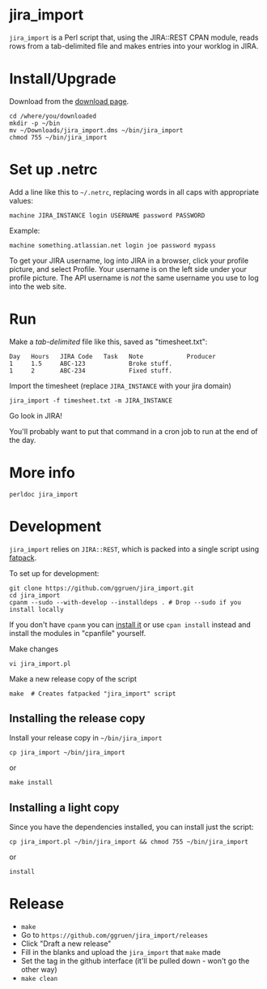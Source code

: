# jira_import

`jira_import` is a Perl script that, using the JIRA::REST CPAN module,
reads rows from a tab-delimited file and makes entries into your worklog
in JIRA.

# Install/Upgrade

Download from the [download
page](https://github.com/ggruen/jira_import/releases/latest).

    cd /where/you/downloaded
    mkdir -p ~/bin
    mv ~/Downloads/jira_import.dms ~/bin/jira_import
    chmod 755 ~/bin/jira_import

# Set up .netrc

Add a line like this to `~/.netrc`, replacing words in all caps with
appropriate values:

    machine JIRA_INSTANCE login USERNAME password PASSWORD

Example:

    machine something.atlassian.net login joe password mypass

To get your JIRA username, log into
JIRA in a browser, click your profile picture, and select Profile.  Your
username is on the left side under your profile picture.  The API username
is *not* the same username you use to log into the web site.

# Run

Make a *tab-delimited* file like this, saved as "timesheet.txt":

    Day   Hours   JIRA Code   Task   Note            Producer
    1     1.5     ABC-123            Broke stuff.
    1     2       ABC-234            Fixed stuff.

Import the timesheet (replace `JIRA_INSTANCE` with your jira domain)

    jira_import -f timesheet.txt -m JIRA_INSTANCE

Go look in JIRA!

You'll probably want to put that command in a cron job to run at the end
of the day.

# More info

    perldoc jira_import

# Development

`jira_import` relies on `JIRA::REST`, which is packed into a single script
using [fatpack](http://search.cpan.org/~mstrout/App-FatPacker/).

To set up for development:

    git clone https://github.com/ggruen/jira_import.git
    cd jira_import
    cpanm --sudo --with-develop --installdeps . # Drop --sudo if you install locally

If you don't have `cpanm` you can
[install it](https://github.com/miyagawa/cpanminus#installation) or use
`cpan install` instead and install the modules in "cpanfile" yourself.

Make changes

    vi jira_import.pl

Make a new release copy of the script

    make  # Creates fatpacked "jira_import" script

## Installing the release copy
Install your release copy in `~/bin/jira_import`

    cp jira_import ~/bin/jira_import

or

    make install

## Installing a light copy

Since you have the dependencies installed, you can install just the script:

    cp jira_import.pl ~/bin/jira_import && chmod 755 ~/bin/jira_import

or

    install

# Release

- `make`
- Go to `https://github.com/ggruen/jira_import/releases`
- Click "Draft a new release"
- Fill in the blanks and upload the `jira_import` that `make` made
- Set the tag in the github interface (it'll be pulled down - won't go the
  other way)
- `make clean`
